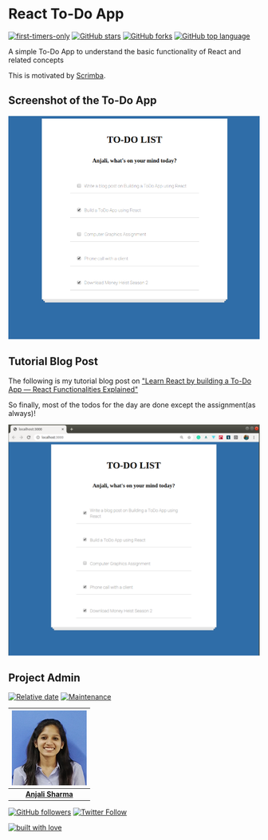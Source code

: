 # React To-Do App

[![first-timers-only](https://img.shields.io/badge/first--timers--only-friendly-tomato.svg?style=flat&logo=git)](https://github.com/AnjaliSharma1234/To-Do-App/issues) [![GitHub stars](https://img.shields.io/github/stars/AnjaliSharma1234/To-Do-App.svg?logo=github)](https://github.com/AnjaliSharma1234/To-Do-App/stargazers) [![GitHub forks](https://img.shields.io/github/forks/AnjaliSharma1234/To-Do-App.svg?logo=github&color=teal)](https://github.com/AnjaliSharma1234/SocialMediaProfileLauncher/network) [![GitHub top language](https://img.shields.io/github/languages/top/AnjaliSharma1234/To-Do-App?color=yellow&logo=javascript)](https://github.com/AnjaliSharma1234/To-Do-App)

A simple To-Do App to understand the basic functionality of React and related concepts

This is motivated by [Scrimba](https://scrimba.com/).

## Screenshot of the To-Do App

![](images/todo_screenshot.png)

## Tutorial Blog Post

The following is my tutorial blog post on ["Learn React by building a To-Do App — React Functionalities Explained"](https://medium.com/mobile-web-dev/learn-react-by-building-a-to-do-app-react-functionalities-explained-74f466e9396)

So finally, most of the todos for the day are done except the assignment(as always)!

![](images/cmd13.png)

## Project Admin

[![Relative date](https://img.shields.io/date/1577392258?color=important&label=started&logo=github)](https://github.com/AnjaliSharma1234/) [![Maintenance](https://img.shields.io/maintenance/yes/2020?color=green&logo=github)](https://github.com/AnjaliSharma1234/)

| ![](images/anjali-sharma.png) |
| :----------------------------------------------------------: |
| **[Anjali Sharma](https://www.linkedin.com/in/anjalisharmaaa/)**  |

[![GitHub followers](https://img.shields.io/github/followers/AnjaliSharma1234.svg?label=Follow%20@AnjaliSharma1234&style=social)](https://github.com/AnjaliSharma1234/) [![Twitter Follow](https://img.shields.io/twitter/follow/AnjaliiSharmaaa?style=social)](https://twitter.com/AnjaliiSharmaaa) 

[![built with love](https://forthebadge.com/images/badges/built-with-love.svg)](https://github.com/AnjaliSharma1234/)

